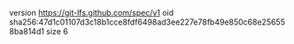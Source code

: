 version https://git-lfs.github.com/spec/v1
oid sha256:47d1c01107d3c18b1cce8fdf6498ad3ee227e78fb49e850c68e256558ba814d1
size 6
